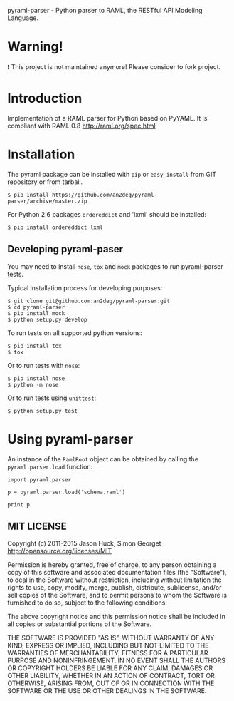 pyraml-parser - Python parser to RAML, the RESTful API Modeling Language.

Warning!
============
❗ This project is not maintained anymore!
Please consider to fork project.

Introduction
============

Implementation of a RAML parser for Python based on PyYAML. It is compliant with RAML 0.8 http://raml.org/spec.html


Installation
============

The pyraml package can be installed with ``pip`` or ``easy_install`` from GIT repository or from tarball.

    $ pip install https://github.com/an2deg/pyraml-parser/archive/master.zip

For Python 2.6 packages ``ordereddict`` and 'lxml' should be installed:

    $ pip install ordereddict lxml


Developing pyraml-paser
-----------------------

You may need to install ``nose``, ``tox`` and ``mock`` packages to run pyraml-parser tests.

Typical installation process for developing purposes:

    $ git clone git@github.com:an2deg/pyraml-parser.git
    $ cd pyraml-parser
    $ pip install mock
    $ python setup.py develop

To run tests on all supported python versions:

    $ pip install tox
    $ tox

Or to run tests with ``nose``:

    $ pip install nose
    $ python -m nose

Or to run tests using ``unittest``:

    $ python setup.py test

Using pyraml-parser
===================

An instance of the ``RamlRoot`` object can be obtained by calling the ``pyraml.parser.load``
function:

    import pyraml.parser

    p = pyraml.parser.load('schema.raml')

    print p


MIT LICENSE
---

Copyright (c) 2011-2015 Jason Huck, Simon Georget
http://opensource.org/licenses/MIT

Permission is hereby granted, free of charge, to any person obtaining a copy of this software and associated documentation files (the "Software"), to deal in the Software without restriction, including without limitation the rights to use, copy, modify, merge, publish, distribute, sublicense, and/or sell copies of the Software, and to permit persons to whom the Software is furnished to do so, subject to the following conditions:

The above copyright notice and this permission notice shall be included in all copies or substantial portions of the Software.

THE SOFTWARE IS PROVIDED "AS IS", WITHOUT WARRANTY OF ANY KIND, EXPRESS OR IMPLIED, INCLUDING BUT NOT LIMITED TO THE WARRANTIES OF MERCHANTABILITY, FITNESS FOR A PARTICULAR PURPOSE AND NONINFRINGEMENT. IN NO EVENT SHALL THE AUTHORS OR COPYRIGHT HOLDERS BE LIABLE FOR ANY CLAIM, DAMAGES OR OTHER LIABILITY, WHETHER IN AN ACTION OF CONTRACT, TORT OR OTHERWISE, ARISING FROM, OUT OF OR IN CONNECTION WITH THE SOFTWARE OR THE USE OR OTHER DEALINGS IN THE SOFTWARE.
